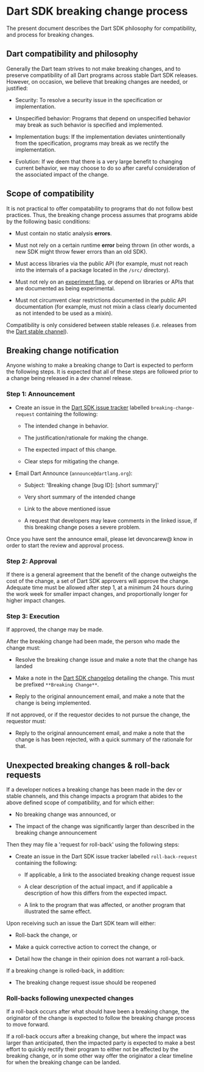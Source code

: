 # Dart SDK breaking change process

The present document describes the Dart SDK philosophy for compatibility, and
process for breaking changes.

## Dart compatibility and philosophy

Generally the Dart team strives to not make breaking changes, and to preserve
compatibility of all Dart programs across stable Dart SDK releases. However, on
occasion, we believe that breaking changes are needed, or justified:

* Security: To resolve a security issue in the specification or implementation.

* Unspecified behavior: Programs that depend on unspecified behavior may break
  as such behavior is specified and implemented.

* Implementation bugs: If the implementation deviates unintentionally from the
  specification, programs may break as we rectify the implementation.

* Evolution: If we deem that there is a very large benefit to changing current
  behavior, we may choose to do so after careful consideration of the associated
  impact of the change.

## Scope of compatibility

It is not practical to offer compatability to programs that do not follow
best practices. Thus, the breaking change process assumes that programs
abide by the following basic conditions:

* Must contain no static analysis **errors**.

* Must not rely on a certain runtime **error** being thrown (in other words, 
  a new SDK might throw fewer errors than an old SDK).

* Must access libraries via the public API (for example, must not reach into
  the internals of a package located in the `/src/` directory).

* Must not rely on an [experiment flag](experimental-flags.md), or depend on
  libraries or APIs that are documented as being experimental.

* Must not circumvent clear restrictions documented in the public API
  documentation (for example, must not mixin a class clearly documented as
  not intended to be used as a mixin).

Compatibility is only considered between stable releases (i.e. releases from the
[Dart stable channel](https://dart.dev/tools/sdk/archive#stable-channel)).

## Breaking change notification

Anyone wishing to make a breaking change to Dart is expected to perform the
following steps.  It is expected that all of these steps are followed prior
to a change being released in a dev channel release.

### Step 1: Announcement

* Create an issue in the
  [Dart SDK issue tracker](https://github.com/dart-lang/sdk/issues) labelled
  `breaking-change-request` containing the following:

  * The intended change in behavior.

  * The justification/rationale for making the change.

  * The expected impact of this change.

  * Clear steps for mitigating the change.

* Email Dart Announce (`announce@dartlang.org`):

  * Subject: 'Breaking change [bug ID]: [short summary]'

  * Very short summary of the intended change

  * Link to the above mentioned issue

  * A request that developers may leave comments in the linked issue, if this
    breaking change poses a severe problem.

Once you have sent the announce email, please let devoncarew@ know in order
to start the review and approval process.

### Step 2: Approval

If there is a general agreement that the benefit of the change outweighs the
cost of the change, a set of Dart SDK approvers will approve the change.
Adequate time must be allowed after step 1, at a minimum 24 hours during the
work week for smaller impact changes, and proportionally longer for higher
impact changes.

### Step 3: Execution

If approved, the change may be made.

After the breaking change had been made, the person who made the change must:

* Resolve the breaking change issue and make a note that the change has landed

* Make a note in the [Dart SDK changelog](../../CHANGELOG.md) detailing the change.
  This must be prefixed `**Breaking Change**`.

* Reply to the original announcement email, and make a note that the change is
  being implemented.

If not approved, or if the requestor decides to not pursue the change, the
requestor must:

* Reply to the original announcement email, and make a note that the change is
  has been rejected, with a quick summary of the rationale for that.

## Unexpected breaking changes & roll-back requests

If a developer notices a breaking change has been made in the dev or stable
channels, and this change impacts a program that abides to the above defined
scope of compatibility, and for which either:

  * No breaking change was announced, or

  * The impact of the change was significantly larger than described in the
    breaking change announcement

Then they may file a 'request for roll-back' using the following steps:

* Create an issue in the Dart SDK issue tracker labelled
  `roll-back-request` containing the following:

  * If applicable, a link to the associated breaking change request issue

  * A clear description of the actual impact, and if applicable a description of
    how this differs from the expected impact.

  * A link to the program that was affected, or another program that illustrated
    the same effect.

Upon receiving such an issue the Dart SDK team will either:

  * Roll-back the change, or

  * Make a quick corrective action to correct the change, or

  * Detail how the change in their opinion does not warrant a roll-back.

If a breaking change is rolled-back, in addition:

  * The breaking change request issue should be reopened

### Roll-backs following unexpected changes

If a roll-back occurs after what should have been a breaking change, the
originator of the change is expected to follow the breaking change process to
move forward.

If a roll-back occurs after a breaking change, but where the impact was larger
than anticipated, then the impacted party is expected to make a best effort to
quickly rectify their program to either not be affected by the breaking change,
or in some other way offer the originator a clear timeline for when the breaking
change can be landed.

